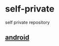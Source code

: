 # self-private
self private repository



## [android](https://github.com/IzumiSakai-zy/self-private/blob/main/android/README.md)
